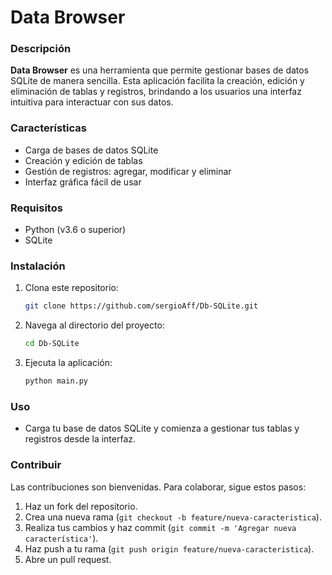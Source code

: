 # Data Browser

### Descripción
**Data Browser** es una herramienta que permite gestionar bases de datos SQLite de manera sencilla. Esta aplicación facilita la creación, edición y eliminación de tablas y registros, brindando a los usuarios una interfaz intuitiva para interactuar con sus datos.

### Características
- Carga de bases de datos SQLite
- Creación y edición de tablas
- Gestión de registros: agregar, modificar y eliminar
- Interfaz gráfica fácil de usar

### Requisitos
- Python (v3.6 o superior)
- SQLite

### Instalación
1. Clona este repositorio:
    ```bash
    git clone https://github.com/sergioAff/Db-SQLite.git
    ```
2. Navega al directorio del proyecto:
    ```bash
    cd Db-SQLite
    ```
3. Ejecuta la aplicación:
    ```bash
    python main.py
    ```

### Uso
- Carga tu base de datos SQLite y comienza a gestionar tus tablas y registros desde la interfaz.

### Contribuir
Las contribuciones son bienvenidas. Para colaborar, sigue estos pasos:

1. Haz un fork del repositorio.
2. Crea una nueva rama (`git checkout -b feature/nueva-caracteristica`).
3. Realiza tus cambios y haz commit (`git commit -m 'Agregar nueva característica'`).
4. Haz push a tu rama (`git push origin feature/nueva-caracteristica`).
5. Abre un pull request.
